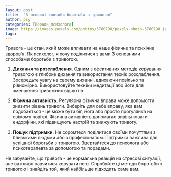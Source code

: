 ```yaml
---
layout: post
title:  "3 основні способи боротьби з тривогою"
author: psy
categories: [Поради_психолога]
image: https://images.pexels.com/photos/3760790/pexels-photo-3760790.jpeg?auto=compress&cs=tinysrgb&fit=crop&h=627&w=1200
tags: 
---
```


Тривога - це стан, який може впливати на наше фізичне та психічне здоров'я. Як психолог, я хочу поділитися з вами 3 основними способами боротьби з тривогою.

1. **Дихання та розслаблення**. Одним з ефективних методів керування тривогою є глибоке дихання та використання технік розслаблення. Зосередьте увагу на своєму диханні, вдихаючи повільно та рівномірно. Використовуйте техніки медитації або йоги для зменшення тривожних відчуттів.

2. **Фізична активність**. Регулярна фізична вправа може допомогти знизити рівень тривоги. Виберіть для себе вправу, яка вам подобається - це може бути біг, йога або просто прогулянка на свіжому повітрі. Фізична активність допомагає вивільнювати ендорфіни, які підвищують настрій та знижують тривогу.

3. **Пошук підтримки**. Не соромтеся поділитися своїми почуттями з близькими людьми або з професіоналом. Підтримка важлива для успішної боротьби з тривогою. Звертайтеся до психолога або психотерапевта за допомогою та порадами.

Не забувайте, що тривога - це нормальна реакція на стресові ситуації, але важливо навчитися керувати нею. Спробуйте ці методи боротьби з тривогою і знайдіть той, який найбільше підходить саме вам.


